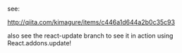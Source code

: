 see:

http://qiita.com/kimagure/items/c446a1d644a2b0c35c93

also see the react-update branch to see it in action using React.addons.update!

